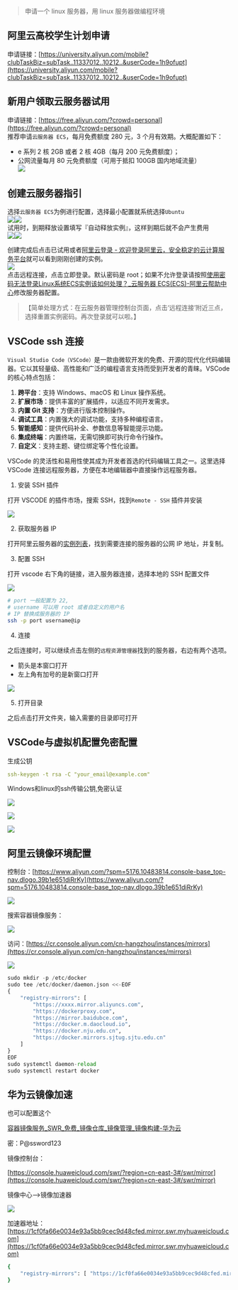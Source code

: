> 申请一个 linux 服务器，用 linux 服务器做编程环境
>

##  阿里云高校学生计划申请
申请链接：[https://university.aliyun.com/mobile?clubTaskBiz=subTask..11337012..10212..&userCode=1h9ofupt](https://university.aliyun.com/mobile?clubTaskBiz=subTask..11337012..10212..&userCode=1h9ofupt)

##  新用户领取云服务器试用
申请链接：[https://free.aliyun.com/?crowd=personal](https://free.aliyun.com/?crowd=personal)  
推荐申请`云服务器 ECS`，每月免费额度 280 元，3 个月有效期。大概配置如下：

+ e 系列 2 核 2GB 或者 2 核 4GB（每月 200 元免费额度）；
+ 公网流量每月 80 元免费额度（可用于抵扣 100GB 国内地域流量）  
![](https://cdn.nlark.com/yuque/0/2025/png/2639475/1736481385126-4ef4c6cf-b3b7-408f-bf80-1d3e4d99696b.png)

##  创建云服务器指引
选择`云服务器 ECS`为例进行配置，选择最小配置就系统选择`Ubuntu`  
![](../figures/C1-5-Aliyun_config0.png)![](https://cdn.nlark.com/yuque/0/2025/png/2639475/1736481415823-4071dd28-4c3e-46f6-838f-a6aa20f8bab8.png)  
试用时，到期释放设置填写『自动释放实例』，这样到期后就不会产生费用  
![](../figures/C1-5-Aliyun_config1.png)![](https://cdn.nlark.com/yuque/0/2025/png/2639475/1736481436204-53e0e2dd-5838-423a-a390-fd1b3e250c6d.png)

创建完成后点击已试用或者[阿里云登录 - 欢迎登录阿里云，安全稳定的云计算服务平台](https://ecs.console.aliyun.com/home#)就可以看到刚刚创建的实例。  
![](https://cdn.nlark.com/yuque/0/2025/png/2639475/1736481461830-63830360-d9a8-4490-b781-31ef7e2a051c.png)  
	点击远程连接，点击立即登录。默认密码是 root；如果不允许登录请按照[使用密码无法登录Linux系统ECS实例该如何处理？_云服务器 ECS(ECS)-阿里云帮助中心](https://help.aliyun.com/zh/ecs/user-guide/use-the-password-can-t-login-the-linux-cloud-server-ecs-what-should-i-do)修改服务器配置。

> 【简单处理方式：在云服务器管理控制台页面，点击‘远程连接’附近三点，选择重置实例密码。再次登录就可以啦。】
>

## VSCode ssh 连接
`Visual Studio Code（VSCode）`是一款由微软开发的免费、开源的现代化代码编辑器。它以其轻量级、高性能和广泛的编程语言支持而受到开发者的青睐。VSCode 的核心特点包括：

1. **跨平台**：支持 Windows、macOS 和 Linux 操作系统。
2. **扩展市场**：提供丰富的扩展插件，以适应不同开发需求。
3. **内置 Git 支持**：方便进行版本控制操作。
4. **调试工具**：内置强大的调试功能，支持多种编程语言。
5. **智能感知**：提供代码补全、参数信息等智能提示功能。
6. **集成终端**：内置终端，无需切换即可执行命令行操作。
7. **自定义**：支持主题、键位绑定等个性化设置。

VSCode 的灵活性和易用性使其成为开发者首选的代码编辑工具之一。这里选择 VSCode 连接远程服务器，方便在本地编辑器中直接操作远程服务器。

1. 安装 SSH 插件

打开 VSCODE 的插件市场，搜索 SSH，找到`Remote - SSH` 插件并安装

![](https://cdn.nlark.com/yuque/0/2025/png/2639475/1736486913776-fd5498e3-d5c0-4eee-9fa9-495cd83480fa.png)

2. 获取服务器 IP

打开阿里云服务器的[实例列表](https://ecs.console.aliyun.com/server/region/)，找到需要连接的服务器的公网 IP 地址，并复制。

3. 配置 SSH

打开 vscode 右下角的链接，进入服务器连接，选择本地的 SSH 配置文件

![](https://cdn.nlark.com/yuque/0/2025/png/2639475/1736481576489-6d56af64-2f34-4fd7-918d-bd29a0eb8374.png)

```bash
# port 一般配置为 22,
# username 可以用 root 或者自定义的用户名
# IP 替换成服务器的 IP
ssh -p port username@ip
```

4. 连接

之后连接时，可以继续点击左侧的`远程资源管理器`找到的服务器，右边有两个选项。

+ 箭头是本窗口打开
+ 左上角有加号的是新窗口打开

![](https://cdn.nlark.com/yuque/0/2025/png/2639475/1736481605328-432fcb4e-338e-43a8-a269-2d9a34ec97c9.png)

5. 打开目录

之后点击打开文件夹，输入需要的目录即可打开

## VSCode与虚拟机配置免密配置
生成公钥

```yaml
ssh-keygen -t rsa -C "your_email@example.com"
```

Windows和linux的ssh传输公钥,免密认证

![](https://cdn.nlark.com/yuque/0/2022/png/2639475/1655278797796-19a1f69b-5a4d-45ea-ad6c-648f6153dfd6.png)

![](https://cdn.nlark.com/yuque/0/2022/png/2639475/1655278954317-fe59647d-8eaa-4b40-9749-3cc87b03ebd2.png)

![](https://cdn.nlark.com/yuque/0/2022/png/2639475/1655278988667-806943bb-6fca-49b3-88c9-850635bcaf1c.png)

## 阿里云镜像环境配置
控制台：[https://www.aliyun.com/?spm=5176.10483814.console-base_top-nav.dlogo.39b1e651diRrKy](https://www.aliyun.com/?spm=5176.10483814.console-base_top-nav.dlogo.39b1e651diRrKy)

![](https://cdn.nlark.com/yuque/0/2025/png/2639475/1736567805480-5ad11878-419e-4a15-bfb1-f99e1a940e64.png)

搜索容器镜像服务：

![](https://cdn.nlark.com/yuque/0/2025/png/2639475/1736567838294-8de2124b-5d18-400c-a83f-8c4315d687b5.png)

访问：[https://cr.console.aliyun.com/cn-hangzhou/instances/mirrors](https://cr.console.aliyun.com/cn-hangzhou/instances/mirrors)

![](https://cdn.nlark.com/yuque/0/2025/png/2639475/1736567770176-6b726ea2-415c-47bc-80ec-e3f51c6195dd.png)

```python
sudo mkdir -p /etc/docker
sudo tee /etc/docker/daemon.json <<-EOF
{
    "registry-mirrors": [
        "https://xxxx.mirror.aliyuncs.com",
        "https://dockerproxy.com",
        "https://mirror.baidubce.com",
        "https://docker.m.daocloud.io",
        "https://docker.nju.edu.cn",
        "https://docker.mirrors.sjtug.sjtu.edu.cn"
    ]
}
EOF
sudo systemctl daemon-reload
sudo systemctl restart docker
```

## 华为云镜像加速
也可以配置这个

[容器镜像服务_SWR_免费_镜像仓库_镜像管理_镜像构建-华为云](https://www.huaweicloud.com/product/swr.html)

密：P@ssword123

镜像控制台：

[https://console.huaweicloud.com/swr/?region=cn-east-3#/swr/mirror](https://console.huaweicloud.com/swr/?region=cn-east-3#/swr/mirror)

镜像中心-->镜像加速器

![](https://cdn.nlark.com/yuque/0/2025/png/2639475/1752746941773-804d077b-c528-465a-a786-5d3f8f1d0d91.png)

加速器地址：[https://1cf0fa66e0034e93a5bb9cec9d48cfed.mirror.swr.myhuaweicloud.com](https://1cf0fa66e0034e93a5bb9cec9d48cfed.mirror.swr.myhuaweicloud.com)

```bash
{
    "registry-mirrors": [ "https://1cf0fa66e0034e93a5bb9cec9d48cfed.mirror.swr.myhuaweicloud.com" ]
}
```

